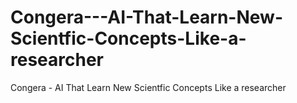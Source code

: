 # Congera---AI-That-Learn-New-Scientfic-Concepts-Like-a-researcher
Congera - AI That Learn New Scientfic Concepts Like a researcher

